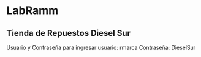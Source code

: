 # LabRamm
## Tienda de Repuestos Diesel Sur
Usuario y Contraseña para ingresar
usuario: rmarca
Contraseña: DieselSur
